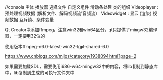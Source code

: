 
//consola 字体
播放器
选择文件
自定义组件
滑动条处理
类的组织
Videoplayer : 预处理视频数据 (解析文件、解码视频流\音频流）
Videowidget : 显示 (渲染) 视频数据
互斥锁、条件变量


Qt Creator中添加ffmpeg，注意win32和win64区分，qt只提供了mingw32编译器，一定要用32位的

使用版本ffmpeg-n6.0-latest-win32-lgpl-shared-6.0

https://www.cnblogs.com/mjios/category/1938094.html?page=2

如果需要加载SDL，需要使用i686-w64-mingw32中的内容，将lib复制到静态库中，lib复制到生成的可执行文件夹中
